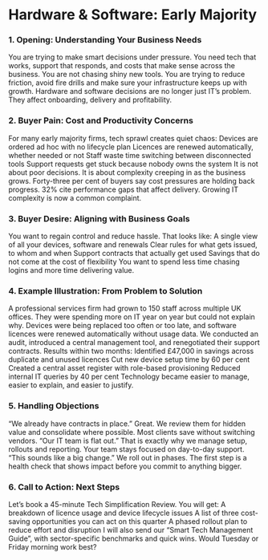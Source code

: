 # Hardware & Software: Early Majority
### 1. Opening: Understanding Your Business Needs
You are trying to make smart decisions under pressure. You need tech that works, support that responds, and costs that make sense across the business. You are not chasing shiny new tools. You are trying to reduce friction, avoid fire drills and make sure your infrastructure keeps up with growth. Hardware and software decisions are no longer just IT’s problem. They affect onboarding, delivery and profitability.
### 2. Buyer Pain: Cost and Productivity Concerns
For many early majority firms, tech sprawl creates quiet chaos:
Devices are ordered ad hoc with no lifecycle plan
Licences are renewed automatically, whether needed or not
Staff waste time switching between disconnected tools
Support requests get stuck because nobody owns the system
It is not about poor decisions. It is about complexity creeping in as the business grows. Forty-three per cent of buyers say cost pressures are holding back progress. 32% cite performance gaps that affect delivery. Growing IT complexity is now a common complaint.
### 3. Buyer Desire: Aligning with Business Goals
You want to regain control and reduce hassle. That looks like:
A single view of all your devices, software and renewals
Clear rules for what gets issued, to whom and when
Support contracts that actually get used
Savings that do not come at the cost of flexibility
You want to spend less time chasing logins and more time delivering value.
### 4. Example Illustration: From Problem to Solution
A professional services firm had grown to 150 staff across multiple UK offices. They were spending more on IT year on year but could not explain why. Devices were being replaced too often or too late, and software licences were renewed automatically without usage data. We conducted an audit, introduced a central management tool, and renegotiated their support contracts.
Results within two months:
Identified £47,000 in savings across duplicate and unused licences
Cut new device setup time by 60 per cent
Created a central asset register with role-based provisioning
Reduced internal IT queries by 40 per cent
Technology became easier to manage, easier to explain, and easier to justify.
### 5. Handling Objections
“We already have contracts in place.”
Great. We review them for hidden value and consolidate where possible. Most clients save without switching vendors.
“Our IT team is flat out.”
That is exactly why we manage setup, rollouts and reporting. Your team stays focused on day-to-day support.
“This sounds like a big change.”
We roll out in phases. The first step is a health check that shows impact before you commit to anything bigger.
### 6. Call to Action: Next Steps
Let’s book a 45-minute Tech Simplification Review. You will get:
A breakdown of licence usage and device lifecycle issues
A list of three cost-saving opportunities you can act on this quarter
A phased rollout plan to reduce effort and disruption
I will also send our “Smart Tech Management Guide”, with sector-specific benchmarks and quick wins. Would Tuesday or Friday morning work best?
